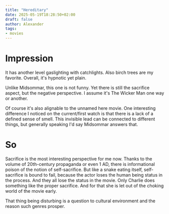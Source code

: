 ```yaml
---
title: "Hereditary"
date: 2025-05-19T18:28:50+02:00
draft: false
author: Alexander
tags:
- movies
---
```


# Impression

It has another level gaslighting with catchlights.
Also birch trees are my favorite.
Overall, it's hypnotic yet plain.

Unlike Midsommar, this one is not funny.
Yet there is still the sacrifice aspect, but the negative perspective.
I assume it's The Wicker Man one way or another.

Of course it's also alignable to the unnamed here movie.
One interesting difference I noticed on the current/first watch is that there is a lack of a defined sense of smell.
This invisible lead can be connected to different things, but generally speaking I'd say Midsommar answers that.

# So

Sacrifice is the most interesting perspective for me now.
Thanks to the volume of 20th-century propaganda or even 1 AD, there is informational poison of the notion of self-sacrifice.
But like a snake eating itself, self-sacrifice is bound to fail, because the actor loses the human being status in the process.
And they all lose the status in the movie.
Only Charlie does something like the proper sacrifice.
And for that she is let out of the choking world of the movie early.

That thing being disturbing is a question to cultural environment and the reason such genres prosper.
